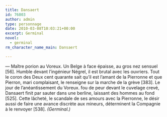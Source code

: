 ```yaml
---
title: Dansaert
id: 76803
author: admin
type: personnage
date: 2010-03-08T10:03:21+00:00
excerpt: Germinal
novel:
  - germinal
rm_character_name_main: Dansaert

---
```

— Maître porion au Voreux. Un Belge à face épaisse, au gros nez sensuel [56]. Humble devant l&rsquo;ingénieur Négrel, il est brutal avec les ouvriers. Tout le coron des Deux cent quarante sait qu&rsquo;il est l&rsquo;amant de la Pierronne et que Pierron, mari complaisant, le renseigne sur la marche de la grève [383]. Le jour de l&rsquo;anéantissement du Voreux. fou de peur devant le cuvelage crevé, Dansaert finit par sauter dans une berline, laissant des hommes au fond [525]. Cette lâcheté, le scandale de ses amours avec la Pierronne, le désir aussi de faire une avance discrète aux mineurs, déterminent la Compagnie à le renvoyer [538]. _(Germinal.)_